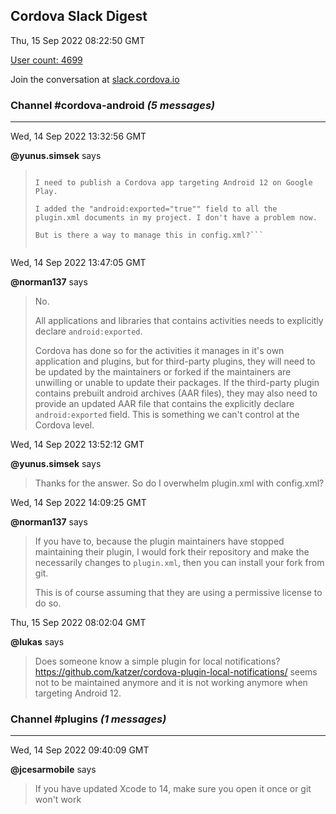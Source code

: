 ## Cordova Slack Digest
Thu, 15 Sep 2022 08:22:50 GMT

[User count: 4699](https://cordova.slack.com/)


Join the conversation at [slack.cordova.io](http://slack.cordova.io/)

### __Channel #cordova-android__ _(5 messages)_
---

Wed, 14 Sep 2022 13:32:56 GMT

__@yunus.simsek__ says 
> ```Hello,
> 
> I need to publish a Cordova app targeting Android 12 on Google Play.
> 
> I added the "android:exported="true"" field to all the plugin.xml documents in my project. I don't have a problem now.
> 
> But is there a way to manage this in config.xml?```
> 
> 

Wed, 14 Sep 2022 13:47:05 GMT

__@norman137__ says 
> No.
> 
> All applications and libraries that contains activities needs to explicitly declare `android:exported`.
> 
> Cordova has done so for the activities it manages in it's own application and plugins, but for third-party plugins, they will need to be updated by the maintainers or forked if the maintainers are unwilling or unable to update their packages. If the third-party plugin contains prebuilt android archives (AAR files), they may also need to provide an updated AAR file that contains the explicitly declare `android:exported` field. This is something we can't control at the Cordova level.
> 

Wed, 14 Sep 2022 13:52:12 GMT

__@yunus.simsek__ says 
> Thanks for the answer.
> So do I overwhelm plugin.xml with config.xml?
> 

Wed, 14 Sep 2022 14:09:25 GMT

__@norman137__ says 
> If you have to, because the plugin maintainers have stopped maintaining their plugin, I would fork their repository and make the necessarily changes to `plugin.xml`, then you can install your fork from git.
> 
> This is of course assuming that they are using a permissive license to do so.
> 

Thu, 15 Sep 2022 08:02:04 GMT

__@lukas__ says 
> Does someone know a simple plugin for local notifications? <https://github.com/katzer/cordova-plugin-local-notifications/> seems not to be maintained anymore and it is not working anymore when targeting Android 12.
> 

### __Channel #plugins__ _(1 messages)_
---

Wed, 14 Sep 2022 09:40:09 GMT

__@jcesarmobile__ says 
> If you have updated Xcode to 14, make sure you open it once or git won't work
> 
